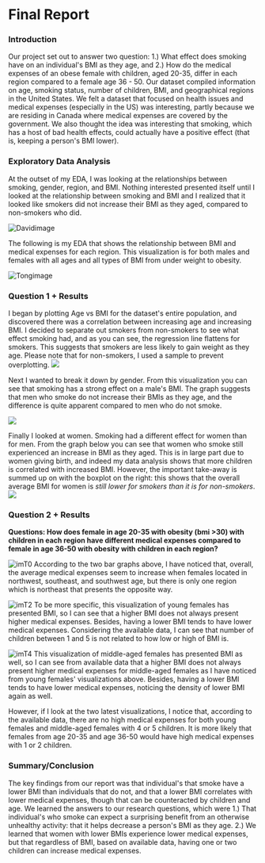 # Final Report
### Introduction

Our project set out to answer two question: 1.) What effect does smoking have on an individual's BMI as they age, and 2.) How do the medical expenses of an obese female with children, aged 20-35, differ in each region compared to a female age 36 - 50.  Our dataset compiled information on age, smoking status, number of children, BMI, and geographical regions in the United States. We felt a dataset that focused on health issues and medical expenses (especially in the US) was interesting, partly because we are residing in Canada where medical expenses are covered by the government.  We also thought the idea was interesting that smoking, which has a host of bad health effects, could actually have a positive effect (that is, keeping a person's BMI lower).

### Exploratory Data Analysis

At the outset of my EDA, I was looking at the relationships between smoking, gender, region, and BMI.  Nothing interested presented itself until I looked at the relationship between smoking and BMI and I realized that it looked like smokers did not increase their BMI as they aged, compared to non-smokers who did.

![Davidimage](images/davidimage1.jpg)

The following is my EDA that shows the relationship between BMI and medical expenses for each region. This visualization is for both males and females with all ages and all types of BMI from under weight to obesity.

![Tongimage](images/EDATong.png)

### Question 1 + Results

I began by plotting Age vs BMI for the dataset's entire population, and discovered there was a correlation between increasing age and increasing BMI.  I decided to separate out smokers from non-smokers to see what effect smoking had, and as you can see, the regression line flattens for smokers.  This suggests that smokers are less likely to gain weight as they age. Please note that for non-smokers, I used a sample to prevent overplotting.
![](images/Bmi_Age_SmokervsNon.jpg)

Next I wanted to break it down by gender. From this visualization you can see that smoking has a strong effect on a male's BMI.  The graph suggests that men who smoke do not increase their BMIs as they age, and the difference is quite apparent compared to men who do not smoke.

![](images/Bmi_Age_SmokervsNon_Men.jpg)

Finally I looked at women.  Smoking had a different effect for women than for men. From the graph below you can see that women who smoke still experienced an increase in BMI as they aged.  This is in large part due to women giving birth, and indeed my data analysis shows that more children is correlated with increased BMI.
However, the important take-away is summed up on with the boxplot on the right: this shows that the overall average BMI for women is *still lower for smokers than it is for non-smokers*. 
![](images/Bmi_Age_women.jpg)

### Question 2 + Results

**Questions: How does female in age 20-35 with obesity (bmi >30) with children in each region have different medical expenses compared to female in age 36-50 with obesity with children in each region?**

![imT0](images/VisT0.png)
According to the two bar graphs above, I have noticed that, overall, the average medical expenses seem to increase when females located in northwest, southeast, and southwest age, but there is only one region which is northeast that presents the opposite way. 

![imT2](images/VisT2.png)
To be more specific, this visualization of young females has presented BMI, so I can see that a higher BMI does not always present higher medical expenses. Besides, having a lower BMI tends to have lower medical expenses. Considering the available data, I can see that number of children between 1 and 5 is not related to how low or high of BMI is.  

![imT4](images/VisT4.png)
This visualization of middle-aged females has presented BMI as well, so I can see from available data that a higher BMI does not always present higher medical expenses for middle-aged females as I have noticed from young females' visualizations above. Besides, having a lower BMI tends to have lower medical expenses, noticing the density of lower BMI again as well. 

However, if I look at the two latest visualizations, I notice that, according to the available data, there are no high medical expenses for both young females and middle-aged females with 4 or 5 children. It is more likely that females from age 20-35 and age 36-50 would have high medical expenses with 1 or 2 children. 

### Summary/Conclusion
The key findings from our report was that individual's that smoke have a lower BMI than individuals that do not, and that a lower BMI correlates with lower medical expenses, though that can be counteracted by children and age.  We learned the answers to our research questions, which were 1.) That individual's who smoke can expect a surprising benefit from an otherwise unhealthy activity: that it helps decrease a person's BMI as they age. 2.) We learned that women with lower BMIs experience lower medical expenses, but that regardless of BMI, based on available data, having one or two children can increase medical expenses.
